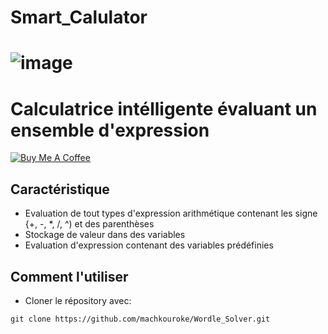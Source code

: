 Smart_Calulator
============

![image](https://user-images.githubusercontent.com/40785379/177902325-c44dca79-31fd-483e-a69f-1a06bc38ab46.png)
===========
Calculatrice intélligente évaluant un ensemble d'expression <br>
===========
<a href="https://buymeacoffee.com/machkouroke" target="_blank"><img src="https://www.buymeacoffee.com/assets/img/custom_images/orange_img.png" alt="Buy Me A Coffee" style="height: auto !important;width: auto !important;" ></a>


## Caractéristique
- Evaluation de tout types d'expression arithmétique contenant les signe {+, -, *, /, ^) et des parenthèses
- Stockage de valeur dans des variables
- Evaluation d'expression contenant des variables prédéfinies


## Comment l'utiliser
- Cloner le répository avec:
```
git clone https://github.com/machkouroke/Wordle_Solver.git
```


